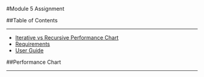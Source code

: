 #Module 5 Assignment

##Table of Contents

---
* [Iterative vs Recursive Performance Chart](#performance-chart)
* [Requirements](#requirements)
* [User Guide](#)

##Performance Chart

---

